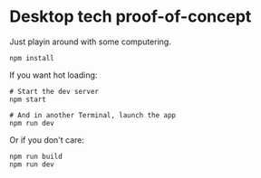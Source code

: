 # Desktop tech proof-of-concept

Just playin around with some computering.

```
npm install
```

If you want hot loading:

```
# Start the dev server
npm start

# And in another Terminal, launch the app
npm run dev
```

Or if you don't care:

```
npm run build
npm run dev
```
